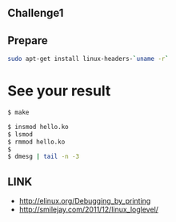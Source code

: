 ## Challenge1

## Prepare
```sh
sudo apt-get install linux-headers-`uname -r`
```

# See your result
```sh
$ make

$ insmod hello.ko
$ lsmod
$ rmmod hello.ko
$
$ dmesg | tail -n -3
```

## LINK
- http://elinux.org/Debugging_by_printing
- http://smilejay.com/2011/12/linux_loglevel/
